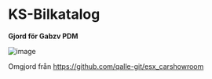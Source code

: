 # KS-Bilkatalog

**Gjord för Gabzv PDM**

![image](https://user-images.githubusercontent.com/25460336/156446533-dbe20242-d19c-4ee7-b32f-8c7576f74688.png)

Omgjord från https://github.com/qalle-git/esx_carshowroom
